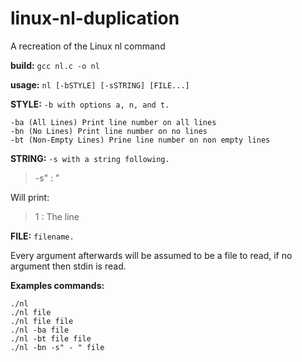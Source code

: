 # linux-nl-duplication
A recreation of the Linux nl command

**build:** `gcc nl.c -o nl`

**usage:** `nl [-bSTYLE] [-sSTRING] [FILE...]`

**STYLE:** `-b with options a, n, and t.`

```
-ba (All Lines) Print line number on all lines 
-bn (No Lines) Print line number on no lines
-bt (Non-Empty Lines) Prine line number on non empty lines
```

**STRING:** `-s with a string following.`

> -s" : "

Will print:

> 1 : The line

**FILE:** `filename.`

Every argument afterwards will be assumed to be a file to read, if no argument then stdin is read.

**Examples commands:**

```
./nl
./nl file
./nl file file 
./nl -ba file
./nl -bt file file
./nl -bn -s" - " file
```
